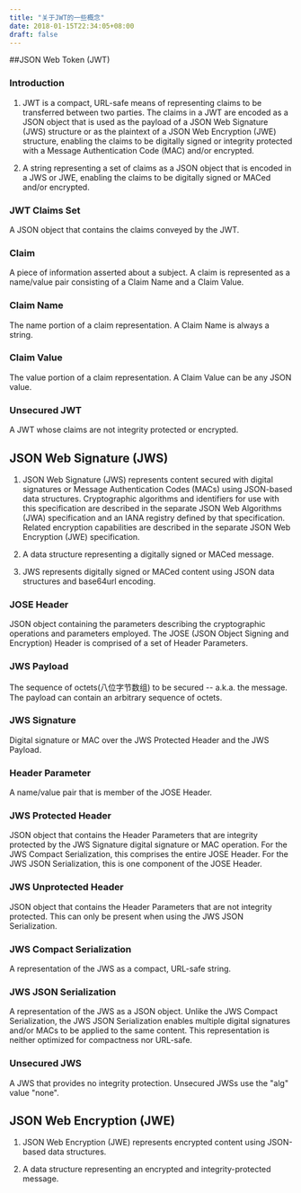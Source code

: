 ```yaml
---
title: "关于JWT的一些概念"
date: 2018-01-15T22:34:05+08:00
draft: false
---
```


##JSON Web Token (JWT) 

### Introduction

1. JWT is a compact, URL-safe means of representing claims to be transferred between two parties.  The claims in a JWT are encoded as a JSON object that is used as the payload of a JSON Web Signature (JWS) structure or as the plaintext of a JSON Web Encryption (JWE) structure, enabling the claims to be digitally signed or integrity protected with a Message Authentication Code (MAC) and/or encrypted.

2. A string representing a set of claims as a JSON object that is encoded in a JWS or JWE, enabling the claims to be digitally signed or MACed and/or encrypted.

### JWT Claims Set
 
 A JSON object that contains the claims conveyed by the JWT.

### Claim

A piece of information asserted about a subject.  A claim is represented as a name/value pair consisting of a Claim Name and a Claim Value.

### Claim Name

The name portion of a claim representation. A Claim Name is always a string.

### Claim Value

The value portion of a claim representation. A Claim Value can be any JSON value.

### Unsecured JWT
     
A JWT whose claims are not integrity protected or encrypted.


## JSON Web Signature (JWS)

1. JSON Web Signature (JWS) represents content secured with digital signatures or Message Authentication Codes (MACs) using JSON-based data structures.  Cryptographic algorithms and identifiers for use with this specification are described in the separate JSON Web Algorithms (JWA) specification and an IANA registry defined by that specification.  Related encryption capabilities are described in the separate JSON Web Encryption (JWE) specification.
	
2. A data structure representing a digitally signed or MACed message.

3. JWS represents digitally signed or MACed content using JSON data structures and base64url encoding. 
	
### JOSE Header

JSON object containing the parameters describing the cryptographic operations and parameters employed.  The JOSE (JSON Object Signing and Encryption) Header is comprised of a set of Header Parameters.

###  JWS Payload

The sequence of octets(八位字节数组) to be secured -- a.k.a. the message. The payload can contain an arbitrary sequence of octets.

### JWS Signature

Digital signature or MAC over the JWS Protected Header and the JWS Payload.

### Header Parameter
      
A name/value pair that is member of the JOSE Header.

### JWS Protected Header
      	
JSON object that contains the Header Parameters that are integrity protected by the JWS Signature digital signature or MAC operation. For the JWS Compact Serialization, this comprises the entire JOSE Header.  For the JWS JSON Serialization, this is one component of the JOSE Header.

### JWS Unprotected Header
      
JSON object that contains the Header Parameters that are not integrity protected.  This can only be present when using the JWS JSON Serialization.

### JWS Compact Serialization
     
A representation of the JWS as a compact, URL-safe string.

### JWS JSON Serialization

A representation of the JWS as a JSON object.  Unlike the JWS Compact Serialization, the JWS JSON Serialization enables multiple digital signatures and/or MACs to be applied to the same content. This representation is neither optimized for compactness nor URL-safe.

### Unsecured JWS
	      
A JWS that provides no integrity protection. Unsecured JWSs use the "alg" value "none".

## JSON Web Encryption (JWE)

1. JSON Web Encryption (JWE) represents encrypted content using JSON-based data structures. 

2. A data structure representing an encrypted and integrity-protected message.


